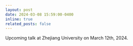 ```yaml
---
layout: post
date: 2024-03-08 15:59:00-0400
inline: true
related_posts: false
---
```


Upcoming talk at Zhejiang University on March 12th, 2024. 
